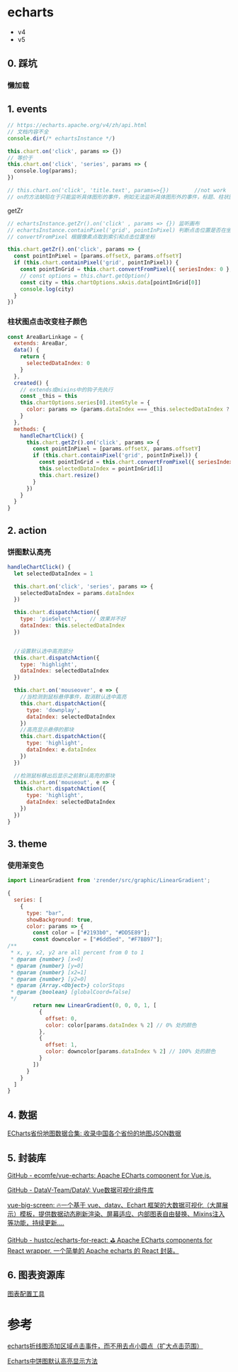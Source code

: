 # echarts

- v4
- v5

## 0. 踩坑

### 懒加载



## 1. events

```js
// https://echarts.apache.org/v4/zh/api.html
// 文档内容不全
console.dir(/* echartsInstance */)
```

```js
this.chart.on('click', params => {})
// 等价于
this.chart.on('click', 'series', params => {
  console.log(params);
})

// this.chart.on('click', 'title.text', params=>{})        //not work
// on的方法缺陷在于只能监听具体图形的事件，例如无法监听具体图形外的事件，标题、柱状图阴影部分的点击事件
```

getZr

```js
// echartsInstance.getZr().on('click' , params => {}) 监听画布
// echartsInstance.containPixel('grid', pointInPixel) 判断点击位置是否在坐标系里面
// convertFromPixel 根据像素点取到索引和点击位置坐标

this.chart.getZr().on('click', params => {
  const pointInPixel = [params.offsetX, params.offsetY]
  if (this.chart.containPixel('grid', pointInPixel)) {
    const pointInGrid = this.chart.convertFromPixel({ seriesIndex: 0 }, pointInPixel)
    // const options = this.chart.getOption()
    const city = this.chartOptions.xAxis.data[pointInGrid[0]]
    console.log(city)
  }
})
```

### 柱状图点击改变柱子颜色

```js
const AreaBarLinkage = {
  extends: AreaBar,
  data() {
    return {
      selectedDataIndex: 0
    }
  },
  created() {
    // extends或mixins中的钩子先执行
    const _this = this
    this.chartOptions.series[0].itemStyle = {
      color: params => (params.dataIndex === _this.selectedDataIndex ? 'orange' : '#C1232B')
    }
  },
  methods: {
    handleChartClick() {
      this.chart.getZr().on('click', params => {
        const pointInPixel = [params.offsetX, params.offsetY]
        if (this.chart.containPixel('grid', pointInPixel)) {
          const pointInGrid = this.chart.convertFromPixel({ seriesIndex: 0 }, pointInPixel)
          this.selectedDataIndex = pointInGrid[1]
          this.chart.resize()
        }
      })
    }
  }
}
```

## 2. action

### 饼图默认高亮

```js
handleChartClick() {
  let selectedDataIndex = 1

  this.chart.on('click', 'series', params => {
    selectedDataIndex = params.dataIndex
  })

  this.chart.dispatchAction({
    type: 'pieSelect',    // 效果并不好
    dataIndex: this.selectedDataIndex
  })


  //设置默认选中高亮部分
  this.chart.dispatchAction({
    type: 'highlight',
    dataIndex: selectedDataIndex
  })

  this.chart.on('mouseover', e => {
    //当检测到鼠标悬停事件，取消默认选中高亮
    this.chart.dispatchAction({
      type: 'downplay',
      dataIndex: selectedDataIndex
    })
    //高亮显示悬停的那块
    this.chart.dispatchAction({
      type: 'highlight',
      dataIndex: e.dataIndex
    })
  })

  //检测鼠标移出后显示之前默认高亮的那块
  this.chart.on('mouseout', e => {
    this.chart.dispatchAction({
      type: 'highlight',
      dataIndex: selectedDataIndex
    })
  })
}
```

## 3. theme

### 使用渐变色

```js
import LinearGradient from 'zrender/src/graphic/LinearGradient';

{
  series: [
    {
      type: "bar",
      showBackground: true,
      color: params => {
        const color = ["#2193b0", "#DD5E89"];
        const downcolor = ["#6dd5ed", "#F7BB97"];
/**
 * x, y, x2, y2 are all percent from 0 to 1
 * @param {number} [x=0]
 * @param {number} [y=0]
 * @param {number} [x2=1]
 * @param {number} [y2=0]
 * @param {Array.<Object>} colorStops
 * @param {boolean} [globalCoord=false]
 */
        return new LinearGradient(0, 0, 0, 1, [
          {
            offset: 0,
            color: color[params.dataIndex % 2] // 0% 处的颜色
          },
          {
            offset: 1,
            color: downcolor[params.dataIndex % 2] // 100% 处的颜色
          }
        ])
      }
    }
  ]
}
```

## 4. 数据

[ECharts省份地图数据合集: 收录中国各个省份的地图JSON数据](https://gitee.com/MTrun/echarts-map-json)

## 5. 封装库

[GitHub - ecomfe/vue-echarts: Apache ECharts component for Vue.js.](https://github.com/ecomfe/vue-echarts)

[GitHub - DataV-Team/DataV: Vue数据可视化组件库](https://github.com/DataV-Team/DataV)

[vue-big-screen: 🔥一个基于 vue、datav、Echart 框架的大数据可视化（大屏展示）模板，提供数据动态刷新渲染、屏幕适应、内部图表自由替换、Mixins注入等功能，持续更新....](https://gitee.com/MTrun/big-screen-vue-datav)

[GitHub - hustcc/echarts-for-react: ⛳️ Apache ECharts components for React wrapper. 一个简单的 Apache echarts 的 React 封装。](https://github.com/hustcc/echarts-for-react)

## 6. 图表资源库

[图表配置工具](http://mincharts.com/)

# 参考

[echarts折线图添加区域点击事件，而不用去点小圆点（扩大点击范围）](https://blog.csdn.net/lightpass/article/details/81457410)

[Echarts中饼图默认高亮显示方法](https://blog.csdn.net/hen1183392934/article/details/86231329)